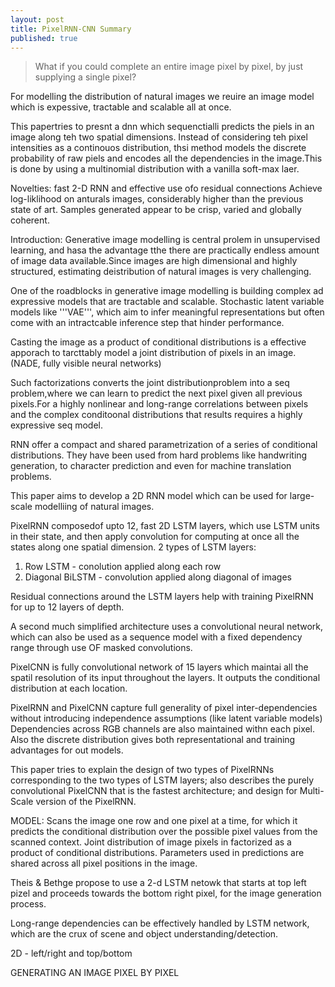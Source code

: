 ```yaml
---
layout: post
title: PixelRNN-CNN Summary
published: true
---
```


> What if you could complete an entire image pixel by pixel, by just supplying a single pixel?

For modelling the distribution of natural images we reuire an image model which is expessive, tractable and scalable all at once.

This papertries to presnt a dnn which sequenctialli predicts the piels in an image along teh two spatial dimensions.
Instead of considering teh pixel intensities as a continouos distribution, thsi method models the discrete probability of raw piels and encodes all the dependencies in the image.This is done by using a multinomial distribution with a vanilla soft-max laer.

Novelties: fast 2-D RNN and effective use ofo residual connections
Achieve log-liklihood on anturals images, considerably higher than the previous state of art.
Samples generated appear to be crisp, varied and globally coherent.


Introduction:
Generative image modelling is central prolem in unsupervised learning, and hasa the advantage tthe there are practically endless amount of image data available.Since images are high dimensional and highly structured, estimating deistribution of natural images is very challenging.

One of the roadblocks in generative image modelling is building complex ad expressive models that are tractable and scalable.
Stochastic latent variable models like '''VAE''', which aim to infer meaningful representations but often come with an intractcable inference step that hinder performance.

Casting the image as a product of conditional distributions is a effective apporach to tarcttably model a joint distribution of pixels in an image. (NADE, fully visible neural networks)

Such factorizations converts the joint distributionproblem into a seq problem,where we can learn to predict the next pixel given all previous pixels.For a highly nonlinear and long-range correlations between pixels and the complex conditoonal distributions that results requires a highly expressive seq model.

RNN offer a compact and shared parametrization of a series of conditional distributions. They have been used from hard problems like handwriting generation, to character prediction and even for machine translation problems.

This paper aims to develop a 2D RNN model which can be used for large-scale modelliing of natural images. 

PixelRNN composedof upto 12, fast 2D LSTM layers, which use LSTM units in their state, and then apply convolution for computing at once all the states along one spatial dimension.
2 types of LSTM layers:
1. Row LSTM - conolution applied along each row
2. Diagonal BiLSTM - convolution applied along diagonal of images

Residual connections around the LSTM layers help with training PixelRNN for up to 12 layers of depth.

A second much simplified architecture uses a convolutional neural network, which can also be used as a sequence model with a fixed dependency range through use OF masked convolutions.

PixelCNN is fully convolutional network of 15 layers which maintai all the spatil resolution of its input throughout the layers. It outputs the conditional distribution at each location.

PixelRNN and PixelCNN capture full generality of pixel inter-dependencies without introducing independence assumptions (like latent variable models)
Dependencies across RGB channels are also maintained withn each pixel. Also the discrete distribution gives both representational and training advantages for out models.

This paper tries to explain the design of two types of PixelRNNs corresponding to the two types of LSTM layers; also describes the purely convolutional PixelCNN that is the fastest architecture; and design for Multi-Scale version of the PixelRNN.

MODEL:
Scans the image one row and one pixel at a time, for which it predicts the conditional distribution over the possible pixel values from the scanned context.
Joint distribution of image pixels in factorized as a product of conditional distributions. Parameters used in predictions are shared across all pixel positions in the image.

Theis & Bethge propose to use a 2-d LSTM netowk that starts at top left pizel and proceeds towards the bottom right pixel, for the image generation process.

Long-range dependencies can be effectively handled by LSTM network, which are the crux of scene and object understanding/detection.

2D - left/right and top/bottom

GENERATING AN IMAGE PIXEL BY PIXEL
